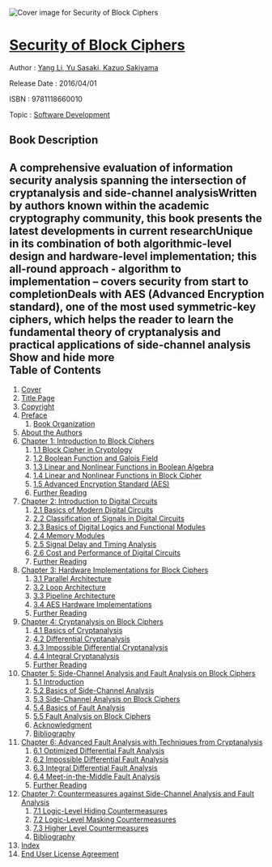 ![Cover image for Security of Block Ciphers](https://imgdetail.ebookreading.net/cover/cover/20200215/EB9781118660010.jpg)

[Security of Block Ciphers](https://ebookreading.net/view/book/Security+of+Block+Ciphers-EB9781118660010_1.html "Security of Block Ciphers")
====================================================================================================================

Author : [Yang Li](https://ebookreading.net/search/author/Yang+Li),[ Yu Sasaki](https://ebookreading.net/search/author/+Yu+Sasaki),[ Kazuo Sakiyama](https://ebookreading.net/search/author/+Kazuo+Sakiyama)

Release Date : 2016/04/01

ISBN : 9781118660010

Topic : [Software Development](https://ebookreading.net/search/category/software-development)

Book Description
-----------------

 A comprehensive evaluation of information security analysis spanning the intersection of cryptanalysis and side-channel analysisWritten by authors known within the academic cryptography community, this book presents the latest developments in current researchUnique in its combination of both algorithmic-level design and hardware-level implementation; this all-round approach - algorithm to implementation – covers security from start to completionDeals with AES (Advanced Encryption standard), one of the most used symmetric-key ciphers, which helps the reader to learn the fundamental theory of cryptanalysis and practical applications of side-channel analysis        Show and hide more                
Table of Contents
-----------------

1. [Cover](https://ebookreading.net/view/book/Security+of+Block+Ciphers-EB9781118660010_1.html#coverstart)
1. [Title Page](https://ebookreading.net/view/book/Security+of+Block+Ciphers-EB9781118660010_3.html#titlepage)
1. [Copyright](https://ebookreading.net/view/book/Security+of+Block+Ciphers-EB9781118660010_4.html)
1. [Preface](https://ebookreading.net/view/book/Security+of+Block+Ciphers-EB9781118660010_5.html#f1)
    1. [Book Organization](https://ebookreading.net/view/book/Security+of+Block+Ciphers-EB9781118660010_5.html#c02_level1_1)
1. [About the Authors](https://ebookreading.net/view/book/Security+of+Block+Ciphers-EB9781118660010_6.html#f2)
1. [Chapter 1: Introduction to Block Ciphers](https://ebookreading.net/view/book/Security+of+Block+Ciphers-EB9781118660010_7.html#c1)
    1. [1.1 Block Cipher in Cryptology](https://ebookreading.net/view/book/Security+of+Block+Ciphers-EB9781118660010_7.html#c01_level1_1)
    1. [1.2 Boolean Function and Galois Field](https://ebookreading.net/view/book/Security+of+Block+Ciphers-EB9781118660010_7.html#c01_level1_2)
    1. [1.3 Linear and Nonlinear Functions in Boolean Algebra](https://ebookreading.net/view/book/Security+of+Block+Ciphers-EB9781118660010_7.html#c01_level1_3)
    1. [1.4 Linear and Nonlinear Functions in Block Cipher](https://ebookreading.net/view/book/Security+of+Block+Ciphers-EB9781118660010_7.html#c01_level1_4)
    1. [1.5 Advanced Encryption Standard (AES)](https://ebookreading.net/view/book/Security+of+Block+Ciphers-EB9781118660010_7.html#c01_level1_5)
    1. [Further Reading](https://ebookreading.net/view/book/Security+of+Block+Ciphers-EB9781118660010_7.html#c01_level1_6)
1. [Chapter 2: Introduction to Digital Circuits](https://ebookreading.net/view/book/Security+of+Block+Ciphers-EB9781118660010_8.html#c2)
    1. [2.1 Basics of Modern Digital Circuits](https://ebookreading.net/view/book/Security+of+Block+Ciphers-EB9781118660010_8.html#c02_level1_1)
    1. [2.2 Classification of Signals in Digital Circuits](https://ebookreading.net/view/book/Security+of+Block+Ciphers-EB9781118660010_8.html#c02_level1_2)
    1. [2.3 Basics of Digital Logics and Functional Modules](https://ebookreading.net/view/book/Security+of+Block+Ciphers-EB9781118660010_8.html#c02_level1_3)
    1. [2.4 Memory Modules](https://ebookreading.net/view/book/Security+of+Block+Ciphers-EB9781118660010_8.html#c02_level1_4)
    1. [2.5 Signal Delay and Timing Analysis](https://ebookreading.net/view/book/Security+of+Block+Ciphers-EB9781118660010_8.html#c02_level1_5)
    1. [2.6 Cost and Performance of Digital Circuits](https://ebookreading.net/view/book/Security+of+Block+Ciphers-EB9781118660010_8.html#c02_level1_6)
    1. [Further Reading](https://ebookreading.net/view/book/Security+of+Block+Ciphers-EB9781118660010_8.html#c02_level1_7)
1. [Chapter 3: Hardware Implementations for Block Ciphers](https://ebookreading.net/view/book/Security+of+Block+Ciphers-EB9781118660010_9.html#c3)
    1. [3.1 Parallel Architecture](https://ebookreading.net/view/book/Security+of+Block+Ciphers-EB9781118660010_9.html#c03_level1_1)
    1. [3.2 Loop Architecture](https://ebookreading.net/view/book/Security+of+Block+Ciphers-EB9781118660010_9.html#c03_level1_2)
    1. [3.3 Pipeline Architecture](https://ebookreading.net/view/book/Security+of+Block+Ciphers-EB9781118660010_9.html#c03_level1_3)
    1. [3.4 AES Hardware Implementations](https://ebookreading.net/view/book/Security+of+Block+Ciphers-EB9781118660010_9.html#c03_level1_4)
    1. [Further Reading](https://ebookreading.net/view/book/Security+of+Block+Ciphers-EB9781118660010_9.html#c03_level1_5)
1. [Chapter 4: Cryptanalysis on Block Ciphers](https://ebookreading.net/view/book/Security+of+Block+Ciphers-EB9781118660010_10.html#c4)
    1. [4.1 Basics of Cryptanalysis](https://ebookreading.net/view/book/Security+of+Block+Ciphers-EB9781118660010_10.html#c04_level1_1)
    1. [4.2 Differential Cryptanalysis](https://ebookreading.net/view/book/Security+of+Block+Ciphers-EB9781118660010_10.html#c04_level1_2)
    1. [4.3 Impossible Differential Cryptanalysis](https://ebookreading.net/view/book/Security+of+Block+Ciphers-EB9781118660010_10.html#c04_level1_3)
    1. [4.4 Integral Cryptanalysis](https://ebookreading.net/view/book/Security+of+Block+Ciphers-EB9781118660010_10.html#c04_level1_4)
    1. [Further Reading](https://ebookreading.net/view/book/Security+of+Block+Ciphers-EB9781118660010_10.html#c04_level1_5)
1. [Chapter 5: Side-Channel Analysis and Fault Analysis on Block Ciphers](https://ebookreading.net/view/book/Security+of+Block+Ciphers-EB9781118660010_11.html#c5)
    1. [5.1 Introduction](https://ebookreading.net/view/book/Security+of+Block+Ciphers-EB9781118660010_11.html#c05_level1_1)
    1. [5.2 Basics of Side-Channel Analysis](https://ebookreading.net/view/book/Security+of+Block+Ciphers-EB9781118660010_11.html#c05_level1_2)
    1. [5.3 Side-Channel Analysis on Block Ciphers](https://ebookreading.net/view/book/Security+of+Block+Ciphers-EB9781118660010_11.html#c05_level1_3)
    1. [5.4 Basics of Fault Analysis](https://ebookreading.net/view/book/Security+of+Block+Ciphers-EB9781118660010_11.html#c05_level1_4)
    1. [5.5 Fault Analysis on Block Ciphers](https://ebookreading.net/view/book/Security+of+Block+Ciphers-EB9781118660010_11.html#c05_level1_5)
    1. [Acknowledgment](https://ebookreading.net/view/book/Security+of+Block+Ciphers-EB9781118660010_11.html#c05_level1_6)
    1. [Bibliography](https://ebookreading.net/view/book/Security+of+Block+Ciphers-EB9781118660010_11.html#c05_level1_7)
1. [Chapter 6: Advanced Fault Analysis with Techniques from Cryptanalysis](https://ebookreading.net/view/book/Security+of+Block+Ciphers-EB9781118660010_12.html#c6)
    1. [6.1 Optimized Differential Fault Analysis](https://ebookreading.net/view/book/Security+of+Block+Ciphers-EB9781118660010_12.html#c06_level1_1)
    1. [6.2 Impossible Differential Fault Analysis](https://ebookreading.net/view/book/Security+of+Block+Ciphers-EB9781118660010_12.html#c06_level1_2)
    1. [6.3 Integral Differential Fault Analysis](https://ebookreading.net/view/book/Security+of+Block+Ciphers-EB9781118660010_12.html#c06_level1_3)
    1. [6.4 Meet-in-the-Middle Fault Analysis](https://ebookreading.net/view/book/Security+of+Block+Ciphers-EB9781118660010_12.html#c06_level1_4)
    1. [Further Reading](https://ebookreading.net/view/book/Security+of+Block+Ciphers-EB9781118660010_12.html#c06_level1_5)
1. [Chapter 7: Countermeasures against Side-Channel Analysis and Fault Analysis](https://ebookreading.net/view/book/Security+of+Block+Ciphers-EB9781118660010_13.html#c7)
    1. [7.1 Logic-Level Hiding Countermeasures](https://ebookreading.net/view/book/Security+of+Block+Ciphers-EB9781118660010_13.html#c07_level1_1)
    1. [7.2 Logic-Level Masking Countermeasures](https://ebookreading.net/view/book/Security+of+Block+Ciphers-EB9781118660010_13.html#c07_level1_2)
    1. [7.3 Higher Level Countermeasures](https://ebookreading.net/view/book/Security+of+Block+Ciphers-EB9781118660010_13.html#c07_level1_3)
    1. [Bibliography](https://ebookreading.net/view/book/Security+of+Block+Ciphers-EB9781118660010_13.html#c07_level1_4)
1. [Index](https://ebookreading.net/view/book/Security+of+Block+Ciphers-EB9781118660010_14.html)
1. [End User License Agreement](https://ebookreading.net/view/book/Security+of+Block+Ciphers-EB9781118660010_15.html)

